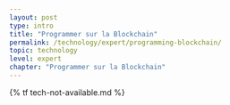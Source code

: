 ```yaml
---
layout: post
type: intro
title: "Programmer sur la Blockchain"
permalink: /technology/expert/programming-blockchain/
topic: technology
level: expert
chapter: "Programmer sur la Blockchain"
---
```


{% tf tech-not-available.md %}
